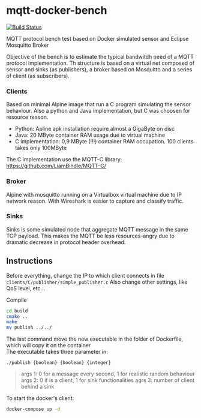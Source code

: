 # mqtt-docker-bench 
[![Build Status](https://travis-ci.org/simoberny/mqtt-docker-bench.svg?branch=master)](https://travis-ci.org/simoberny/mqtt-docker-bench)

MQTT protocol bench test based on Docker simulated sensor and Eclipse Mosquitto Broker

Objective of the bench is to estimate the typical bandwitdh need of a MQTT protocol implementation. 
Th structure is based on a virtual net composed of sensor and sinks (as publishers), a broker based on Mosquitto and a series of client (as subscribers).

### Clients
Based on minimal Alpine image that run a C program simulating the sensor behaviour. 
Also a python and Java implementation, but C was choosen for resource reason. 

- Python: Apline apk installation require almost a GigaByte on disc
- Java: 20 MByte container RAM usage due to virtual machine
- C implementation: 0,9 MByte (!!!) container RAM occupation. 100 clients takes only 100MByte

The C implementation use the MQTT-C library: https://github.com/LiamBindle/MQTT-C/

### Broker
Alpine with mosquitto running on a Virtualbox virtual machine due to IP network reason. With Wireshark is easier to capture and classify traffic.

### Sinks
Sinks is some simulated node that aggregate MQTT message in the same TCP payload. This makes the MQTT be less resources-angry due to dramatic decrease in protocol header overhead. 


## Instructions
Before everything, change the IP to which client connects in file ``clients/C/publisher/simple_publisher.c``
Also change other settings, like QoS level, etc...

Compile

```bash
cd build  
cmake ..  
make  
mv publish ../../  
```

The last command move the new executable in the folder of Dockerfile, which will copy it on the container  
The executable takes three parameter in:

```
./publish {boolean} {boolean} {integer}
```
>args 1: 0 for a message every second, 1 for realistic random behaviour
>args 2: 0 if is a client, 1 for sink functionalities
>agrs 3: number of client behind a sink  

To start the docker's client: 

```bash
docker-compose up -d
```

